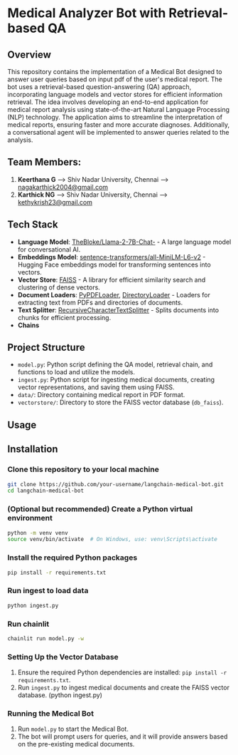 # Medical Analyzer Bot with Retrieval-based QA

## Overview

This repository contains the implementation of a Medical Bot designed to answer user queries based on input pdf of the user's medical report. The bot uses a retrieval-based question-answering (QA) approach, incorporating language models and vector stores for efficient information retrieval.
The idea involves developing an end-to-end application for medical report analysis using state-of-the-art Natural Language Processing (NLP) technology. The application aims to streamline the interpretation of medical reports, ensuring faster and more accurate diagnoses. Additionally, a conversational agent will be implemented to answer queries related to the analysis.

## Team Members:
1. **Keerthana G** --> Shiv Nadar University, Chennai --> nagakarthick2004@gmail.com
2. **Karthick NG** --> Shiv Nadar University, Chennai --> kethykrish23@gmail.com
   
## Tech Stack

- **Language Model**: [TheBloke/Llama-2-7B-Chat-](https://huggingface.co/TheBloke/Llama-2-7B-Chat-GGML/blob/main/llama-2-7b-chat.ggmlv3.q8_0.bin) - A large language model for conversational AI.
- **Embeddings Model**: [sentence-transformers/all-MiniLM-L6-v2](https://huggingface.co/sentence-transformers/all-MiniLM-L6-v2) - Hugging Face embeddings model for transforming sentences into vectors.
- **Vector Store**: [FAISS](https://github.com/facebookresearch/faiss) - A library for efficient similarity search and clustering of dense vectors.
- **Document Loaders**: [PyPDFLoader](langchain_community/document_loaders.py), [DirectoryLoader](langchain_community/document_loaders.py) - Loaders for extracting text from PDFs and directories of documents.
- **Text Splitter**: [RecursiveCharacterTextSplitter](langchain/text_splitter.py) - Splits documents into chunks for efficient processing.
- **Chains**
## Project Structure

- `model.py`: Python script defining the QA model, retrieval chain, and functions to load and utilize the models.
- `ingest.py`: Python script for ingesting medical documents, creating vector representations, and saving them using FAISS.
- `data/`: Directory containing medical report in PDF format.
- `vectorstore/`: Directory to store the FAISS vector database (`db_faiss`).

## Usage

## Installation

### Clone this repository to your local machine
```bash
git clone https://github.com/your-username/langchain-medical-bot.git
cd langchain-medical-bot
```

### (Optional but recommended) Create a Python virtual environment
```bash
python -m venv venv
source venv/bin/activate  # On Windows, use: venv\Scripts\activate
```

### Install the required Python packages
```bash
pip install -r requirements.txt
```

### Run ingest to load data
```bash
python ingest.py
```

### Run chainlit
```bash
chainlit run model.py -w
```

### Setting Up the Vector Database

1. Ensure the required Python dependencies are installed: `pip install -r requirements.txt`.
2. Run `ingest.py` to ingest medical documents and create the FAISS vector database. (python ingest.py)

### Running the Medical Bot

1. Run `model.py` to start the Medical Bot.
2. The bot will prompt users for queries, and it will provide answers based on the pre-existing medical documents.


